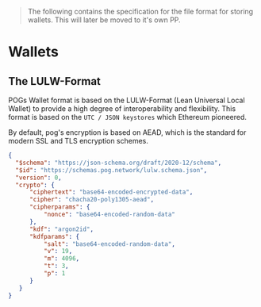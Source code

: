 > The following contains the specification for the file format for storing wallets. This will later be moved to it's own PP.

# Wallets

## The LULW-Format

POGs Wallet format is based on the LULW-Format (Lean Universal Local Wallet) to provide a high degree of interoperability and flexibility.
This format is based on the `UTC / JSON keystores` which Ethereum pioneered.

By default, pog's encryption is based on AEAD, which is the standard for modern SSL and TLS encryption schemes.

```json
{
  "$schema": "https://json-schema.org/draft/2020-12/schema",
  "$id": "https://schemas.pog.network/lulw.schema.json",
  "version": 0,
  "crypto": {
      "ciphertext": "base64-encoded-encrypted-data",
      "cipher": "chacha20-poly1305-aead",
      "cipherparams": {
          "nonce": "base64-encoded-random-data"
      },
      "kdf": "argon2id",
      "kdfparams": { 
          "salt": "base64-encoded-random-data",
          "v": 19,
          "m": 4096,
          "t": 3,
          "p": 1
      }
   }
}
```
